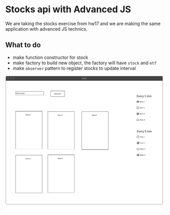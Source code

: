 # Stocks api with Advanced JS
We are taking the stocks exercise from hw17 and we are making the same application with advanced JS technics.

## What to do
- make function constructor for stock
- make factory to build new object, the factory will have `stock` and `etf`
- make `observer` pattern to register stocks to update interval


![Mockup of the exercise](stocks.png)
   
